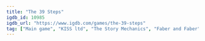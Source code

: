 ```yaml
---
title: "The 39 Steps"
igdb_id: 10985
igdb_url: "https://www.igdb.com/games/the-39-steps"
tag: ["Main game", "KISS ltd", "The Story Mechanics", "Faber and Faber", "Avanquest Software Publishing", "Strategy", "Quiz/Trivia", "Adventure", "Indie", "Single player", "First person", "Text", "Auditory", "Thriller"]
---
```

